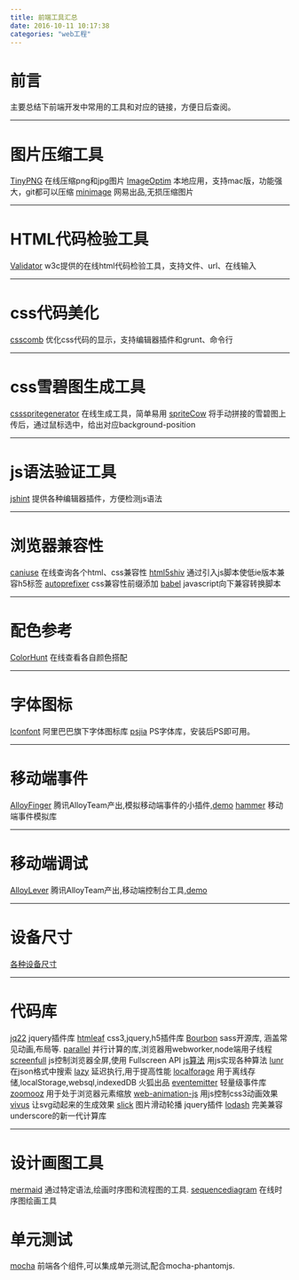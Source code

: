 ```yaml
---
title: 前端工具汇总
date: 2016-10-11 10:17:38
categories: "web工程"
---
```


# **前言**

主要总结下前端开发中常用的工具和对应的链接，方便日后查阅。

---

# **图片压缩工具**
[TinyPNG](https://tinypng.com/) 在线压缩png和jpg图片
[ImageOptim](https://imageoptim.com/mac) 本地应用，支持mac版，功能强大，git都可以压缩
[minimage](https://github.com/NetEaseWD/minimage) 网易出品,无损压缩图片

---

# **HTML代码检验工具**
[Validator](https://validator.w3.org/) w3c提供的在线html代码检验工具，支持文件、url、在线输入

---


# **css代码美化**
[csscomb](http://csscomb.com/) 优化css代码的显示，支持编辑器插件和grunt、命令行

---

# **css雪碧图生成工具**
[cssspritegenerator](http://spritegen.website-performance.org/) 在线生成工具，简单易用
[spriteCow](http://www.spritecow.com/) 将手动拼接的雪碧图上传后，通过鼠标选中，给出对应background-position

---


# **js语法验证工具**

[jshint](http://jshint.com/) 提供各种编辑器插件，方便检测js语法


---


# **浏览器兼容性**
[caniuse](http://caniuse.com/) 在线查询各个html、css兼容性
[html5shiv](https://github.com/aFarkas/html5shiv) 通过引入js脚本使低ie版本兼容h5标签
[autoprefixer](https://github.com/postcss/autoprefixer) css兼容性前缀添加
[babel](https://github.com/babel/babel) javascript向下兼容转换脚本

---

# **配色参考**
[ColorHunt](http://colorhunt.co/) 在线查看各自颜色搭配

---

# **字体图标**

[Iconfont](http://www.iconfont.cn/plus/home/index) 阿里巴巴旗下字体图标库
[psjia](http://www.psjia.com/pssc/fontxz/list_18_3.html) PS字体库，安装后PS即可用。

---

# **移动端事件**
[AlloyFinger](https://github.com/AlloyTeam/AlloyFinger) 腾讯AlloyTeam产出,模拟移动端事件的小插件,[demo](/demo/pagesDemo/m_alloyfinger.html)
[hammer](http://hammerjs.github.io/) 移动端事件模拟库

---
# **移动端调试**
[AlloyLever](https://github.com/AlloyTeam/AlloyLever) 腾讯AlloyTeam产出,移动端控制台工具,[demo](/demo/pagesDemo/m_alloyfinger.html)

---

# **设备尺寸**
[各种设备尺寸](https://material.io/devices/)      

---
# **代码库**
[jq22](http://www.jq22.com/) jquery插件库
[htmleaf](http://www.htmleaf.com/css3/) css3,jquery,h5插件库
[Bourbon](http://bourbon.io/) sass开源库, 涵盖常见动画,布局等.
[parallel](https://github.com/parallel-js/parallel.js) 并行计算的库,浏览器用webworker,node端用子线程
[screenfull](https://github.com/sindresorhus/screenfull.js) js控制浏览器全屏,使用 Fullscreen API
[js算法](https://github.com/mgechev/javascript-algorithms) 用js实现各种算法
[lunr](https://github.com/olivernn/lunr.js) 在json格式中搜索
[lazy](https://github.com/dtao/lazy.js) 延迟执行,用于提高性能
[localforage](https://github.com/localForage/localForage) 用于离线存储,localStorage,websql,indexedDB 火狐出品
[eventemitter](https://github.com/Olical/EventEmitter) 轻量级事件库
[zoomooz](https://github.com/jaukia/zoomooz) 用于处于浏览器元素缩放
[web-animation-js](https://github.com/web-animations/web-animations-js) 用js控制css3动画效果
[vivus](https://github.com/maxwellito/vivus) 让svg动起来的生成效果
[slick](https://github.com/kenwheeler/slick) 图片滑动轮播 jquery插件
[lodash](https://lodash.com/) 完美兼容underscore的新一代计算库

---
# **设计画图工具**
[mermaid](https://github.com/knsv/mermaid) 通过特定语法,绘画时序图和流程图的工具.
[sequencediagram](http://sequencediagram.org/index.html?initialData=FABwhgTgLglgxjcA7KACAgqSsHLQIS2nkTBVQGEidTyARYdAWgD58AuGJAMwHtgwcWADcwUAKapC+VhU49+gkWMlUKrFnXl8BQmKImoG+ADxMmcrjoAm4pfpWVGZphyv9b9g5OlmtcMAAbQIAjQQBrYE89byNdZUNCdBMXNwUouxjHQnBiXDICahI8OK9HY1Ytd3iHRIyyiTBuCQgpYDpK7UUswwYAZ3A4cXqeyTogA) 在线时序图绘画工具


# **单元测试**
[mocha](http://mochajs.org/) 前端各个组件,可以集成单元测试,配合mocha-phantomjs.
